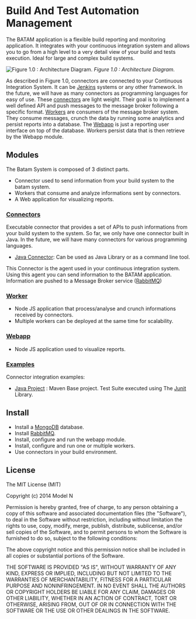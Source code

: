 # Build And Test Automation Management

The BATAM application is a flexible build reporting and monitoring application. 
It integrates with your continuous integration system and allows you to go from a high level to a very detail view of your build and tests execution. 
Ideal for large and complex build systems.

![Figure 1.0 : Architecture Diagram.](https://raw.githubusercontent.com/ModelN/batam/master/doc/img/architecture_diagram.png)
*Figure 1.0 : Architecture Diagram.*

As described in Figure 1.0, connectors are connected to your Continuous Integration System. 
It can be [Jenkins](http://jenkins-ci.org/) systems or any other framework. In the future, we will have as many connectors as programming languages for easy of use. 
These [connectors](https://github.com/ModelN/batam/tree/master/connectors) are light weight. Their goal is to implement a well defined API and push messages to the message broker following a specific format. 
[Workers](https://github.com/ModelN/batam/tree/master/worker) are consumers of the message broker system. They consume messages, crunch the data by running some analytics and persist reports into a database. 
The [Webapp](https://github.com/ModelN/batam/tree/master/webapp) is just a reporting user interface on top of the database. 
Workers persist data that is then retrieve by the Webapp module.

## Modules
The Batam System is composed of 3 distinct parts.
- Connector used to send information from your build system to the batam system.
- Workers that consume and analyze informations sent by connectors.
- A Web application for visualizing reports.

### [Connectors](https://github.com/ModelN/batam/tree/master/connectors)
Executable connector that provides a set of APIs to push informations from your build system to the system.
So far, we only have one connector built in Java. In the future, we will have many connectors for various programming languages.

- [Java Connector](https://github.com/ModelN/batam/tree/master/connectors/java-connector): Can be used as Java Library or as a command line tool.

This Connector is the agent used in your continuous integration system. Using this agent you can send information to the BATAM application.
Information are pushed to a Message Broker service ([RabbitMQ](http://www.rabbitmq.com/))

### [Worker](https://github.com/ModelN/batam/tree/master/worker)
- Node JS application that process/analyse and crunch informations received by connectors. 
- Multiple workers can be deployed at the same time for scalability.

### [Webapp](https://github.com/ModelN/batam/tree/master/webapp)
- Node JS application used to visualize reports.

### [Examples](https://github.com/ModelN/batam/tree/master/examples)
Connector integration examples:
- [Java Project](https://github.com/ModelN/batam/tree/master/examples/java-project) : Maven Base project. Test Suite executed using The [Junit](http://junit.org/) Library.


## Install
- Install a [MongoDB](http://www.mongodb.org/) database.
- Install [RabbitMQ](http://www.rabbitmq.com/).
- Install, configure and run the webapp module.
- Install, configure and run one or multiple workers.
- Use connectors in your build environment.

## License
The MIT License (MIT)

Copyright (c) 2014 Model N

Permission is hereby granted, free of charge, to any person obtaining a copy
of this software and associated documentation files (the "Software"), to deal
in the Software without restriction, including without limitation the rights
to use, copy, modify, merge, publish, distribute, sublicense, and/or sell
copies of the Software, and to permit persons to whom the Software is
furnished to do so, subject to the following conditions:

The above copyright notice and this permission notice shall be included in all
copies or substantial portions of the Software.

THE SOFTWARE IS PROVIDED "AS IS", WITHOUT WARRANTY OF ANY KIND, EXPRESS OR
IMPLIED, INCLUDING BUT NOT LIMITED TO THE WARRANTIES OF MERCHANTABILITY,
FITNESS FOR A PARTICULAR PURPOSE AND NONINFRINGEMENT. IN NO EVENT SHALL THE
AUTHORS OR COPYRIGHT HOLDERS BE LIABLE FOR ANY CLAIM, DAMAGES OR OTHER
LIABILITY, WHETHER IN AN ACTION OF CONTRACT, TORT OR OTHERWISE, ARISING FROM,
OUT OF OR IN CONNECTION WITH THE SOFTWARE OR THE USE OR OTHER DEALINGS IN THE
SOFTWARE.